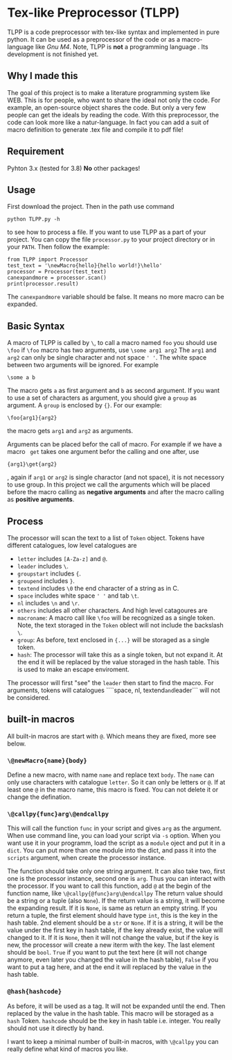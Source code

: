 # Tex-like Preprocessor (TLPP)
TLPP is a code preprocessor with tex-like syntax and implemented in pure python. It can be used as a preprocessor of the code or as a macro-language like *Gnu M4*. Note, TLPP is **not** a programming language . Its development is not finished yet.

## Why I made this
The goal of this project is to make a literature programming system like WEB. This is for people, who want to share the ideal not only the code. For example, an open-source object shares the code. But only a very few people can get the ideals by reading the code. With this preprocessor, the code can look more like a natur-language. In fact you can add a suit of macro definition to generate .tex file and compile it to pdf file!

## Requirement
Pyhton 3.x (tested for 3.8)
**No** other packages!
## Usage
First download the project. Then in the path use command
```
python TLPP.py -h
```
to see how to process a file. If you want to use TLPP as a part of your project. You can copy the file ```processor.py``` to your project directory or in your ```PATH```. Then follow the example:
```
from TLPP import Processor
test_text = '\newMacro{hello}{hello world!}\hello'
processor = Processor(test_text)
canexpandmore = processor.scan()
print(processor.result)
```
The ```canexpandmore``` variable should be false. It means no more macro can be expanded.
## Basic Syntax
A macro of TLPP is called by ```\```, to call a macro named ```foo``` you should use
```\foo```
if ```\foo``` macro has two arguments, use
```\some arg1 arg2```
The ```arg1``` and ```arg2``` can only be single character and not space ```' '```. The white space between two arguments will be ignored. For example
```
\some a b
```
The macro gets ```a``` as first argument and ```b``` as second argument. If you want to use a set of characters as argument, you should give a ```group``` as argument. A ```group``` is enclosed by ```{}```. For our example:
```
\foo{arg1}{arg2}
```
the macro gets ```arg1``` and ```arg2``` as arguments.

Arguments can be placed befor the call of macro. For example if we have a macro ```
get``` takes one argument befor the calling and one after, use
```
{arg1}\get{arg2}
```
, again if ```arg1``` or ```arg2``` is single charactor (and not space), it is not necessory to use group. In this project we call the arguments which will be placed before the macro calling as **negative arguments** and after the macro calling as **positive arguments**.
## Process
The processor will scan the text to a list of ```Token``` object. Tokens have different catalogues, low level catalogues are
- ```letter``` includes ```[A-Za-z]``` and ```@```.
- ```leader``` includes ```\```.
- ```groupstart``` includes ```{```.
- ```groupend``` includes ```}```.
- ```textend``` includes ```\0``` the end character of a string as in C.
- ```space``` includes white space ```' '``` and tab ```\t```.
- ```nl``` includes ```\n``` and ```\r```.
- ```others``` includes all other characters.
And high level catagoures are
- ```macroname```: A macro call like ```\foo``` will be recognized as a single token. Note, the text storaged in the ```Token``` oblect will not include the backslash ```\```.
- ```group```: As before, text enclosed in ```{...}``` will be storaged as a single token.
- ```hash```: The processor will take this as a single token, but not expand it. At the end it will be replaced by the value storaged in the hash table. This is used to make an escape enviroment.

The processor will first "see" the ```leader``` then start to find the macro. For arguments, tokens will catalogues ````space, nl, textend``` and ```leader``` will not be considered.

## built-in macros
All built-in macros are start with ```@```. Which means they are fixed, more see below.
### ```\@newMacro{name}{body}```
Define a new macro, with name ```name``` and replace text ```body```. 
The ```name``` can only use characters with catalogue ```letter```. So it can only be letters or ```@```. If at least one ```@``` in the macro name, this macro is fixed. You can not delete it or change the defination. 
### ```\@callpy{func}arg\@endcallpy```
This will call the function ```func``` in your script and gives ```arg``` as the argument. When use command line, you can load your script via ```-s``` option. When you want use it in your programm, load the script as a ```module``` oject and put it in a ```dict```. You can put more than one module into the dict, and pass it into the ```scripts``` argument, when create the processor instance.

The function should take only one string argument. It can also take two, first one is the processor instance, second one is ```arg```. Thus you can interact with the processor. If you want to call this function, add ```@``` at the begin of the function name, like ```\@callpy{@func}arg\@endcallpy``` The return value should be a string or a tuple (also ```None```). If the return value is a string, it will become the expanding result. If it is ```None```, is same as return an empty string. If you return a tuple, the first element should have type ```int```, this is the key in the hash table. 2nd element should be a ```str``` or ```None```. If it is a string, it will be the value under the first key in hash table, if the key already exist, the value will changed to it. If it is ```None```, then it will not change the value, but if the key is new, the processor will create a new iterm with the key. The last element should be ```bool```. ```True``` if you want to put the text here (it will not change anymore, even later you changed the value in the hash table), ```False``` if you want to put a tag here, and at the end it will replaced by the value in the hash table.
### ```@hash{hashcode}```
As before, it will be used as a tag. It will not be expanded until the end. Then replaced by the value in the hash table. This macro will be storaged as a 
```hash``` Token. ```hashcode``` should be the key in hash table i.e. integer. You really should not use it directly by hand.

I want to keep a minimal number of built-in macros, with ```\@callpy``` you can really define what kind of macros you like.